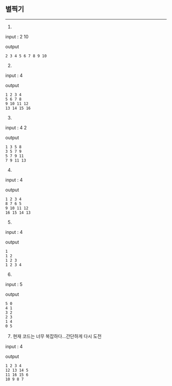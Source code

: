 ## 별찍기
---
1.


input : 2 10

output

```
2 3 4 5 6 7 8 9 10
```

2.


input : 4

output

```
1 2 3 4
5 6 7 8
9 10 11 12
13 14 15 16
```

3.

input : 4 2

output

```
1 3 5 8
3 5 7 9
5 7 9 11
7 9 11 13
```

4.


input : 4

output

```
1 2 3 4
8 7 6 5
9 10 11 12
16 15 14 13
```

5.


input : 4

output

```
1
1 2
1 2 3
1 2 3 4
```

6.


input : 5

output

```
5 0
4 1
3 2
2 3
1 4
0 5
```

7. 현재 코드는 너무 복잡하다...간단하게 다시 도전


input : 4 

output

```
1 2 3 4
12 13 14 5
11 16 15 6
10 9 8 7
```
